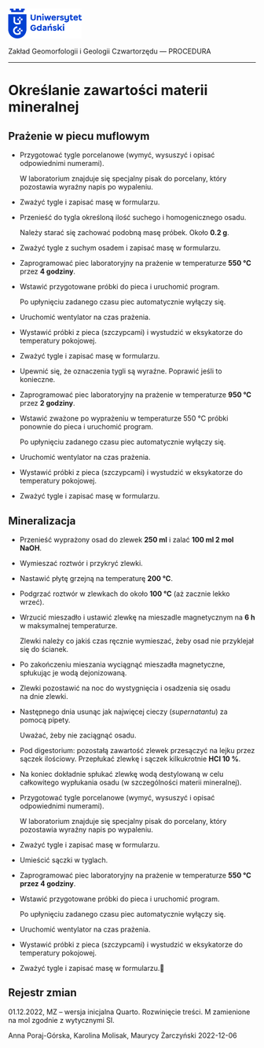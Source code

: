 
<div fig-alt="Logo: Uniwersytet Gdański" fig-align="left">

[<img src="images/log-ug_pl.png" width="150" />](https://geomorfologia.ug.edu.pl)

</div>

Zakład Geomorfologii i Geologii Czwartorzędu — PROCEDURA

------------------------------------------------------------------------

# Określanie zawartości materii mineralnej

## Prażenie w piecu muflowym

- Przygotować tygle porcelanowe (wymyć, wysuszyć i opisać odpowiednimi
  numerami).

  W laboratorium znajduje się specjalny pisak do porcelany, który
  pozostawia wyraźny napis po wypaleniu.

- Zważyć tygle i zapisać masę w formularzu.

- Przenieść do tygla określoną ilość suchego i homogenicznego osadu.

  Należy starać się zachować podobną masę próbek. Około **0.2 g**.

- Zważyć tygle z suchym osadem i zapisać masę w formularzu.

- Zaprogramować piec laboratoryjny na prażenie w temperaturze **550 °C**
  przez **4 godziny**.

<!-- -->

- Wstawić przygotowane próbki do pieca i uruchomić program.

  Po upłynięciu zadanego czasu piec automatycznie wyłączy się.

- Uruchomić wentylator na czas prażenia.

- Wystawić próbki z pieca (szczypcami) i wystudzić w eksykatorze do
  temperatury pokojowej.

- Zważyć tygle i zapisać masę w formularzu.

- Upewnić się, że oznaczenia tygli są wyraźne. Poprawić jeśli to
  konieczne.

- Zaprogramować piec laboratoryjny na prażenie w temperaturze **950 °C**
  przez **2 godziny**.

- Wstawić zważone po wyprażeniu w temperaturze 550 °C próbki ponownie do
  pieca i uruchomić program.

  Po upłynięciu zadanego czasu piec automatycznie wyłączy się.

- Uruchomić wentylator na czas prażenia.

- Wystawić próbki z pieca (szczypcami) i wystudzić w eksykatorze do
  temperatury pokojowej.

- Zważyć tygle i zapisać masę w formularzu.

## Mineralizacja

- Przenieść wyprażony osad do zlewek **250 ml** i zalać **100 ml 2 mol
  NaOH**.

- Wymieszać roztwór i przykryć zlewki.

- Nastawić płytę grzejną na temperaturę **200 °C**.

- Podgrzać roztwór w zlewkach do około **100 °C** (aż zacznie lekko
  wrzeć).

- Wrzucić mieszadło i ustawić zlewkę na mieszadle magnetycznym na **6
  h** w maksymalnej temperaturze.

  Zlewki należy co jakiś czas ręcznie wymieszać, żeby osad nie
  przyklejał się do ścianek.

- Po zakończeniu mieszania wyciągnąć mieszadła magnetyczne, spłukując je
  wodą dejonizowaną.

- Zlewki pozostawić na noc do wystygnięcia i osadzenia się osadu na dnie
  zlewki.

- Następnego dnia usunąc jak najwięcej cieczy (*supernatantu*) za pomocą
  pipety.

  Uważać, żeby nie zaciągnąć osadu.

- Pod digestorium: pozostałą zawartość zlewek przesączyć na lejku przez
  sączek ilościowy. Przepłukać zlewkę i sączek kilkukrotnie **HCl 10
  %**.

- Na koniec dokładnie spłukać zlewkę wodą destylowaną w celu całkowitego
  wypłukania osadu (w szczególności materii mineralnej).

- Przygotować tygle porcelanowe (wymyć, wysuszyć i opisać odpowiednimi
  numerami).

  W laboratorium znajduje się specjalny pisak do porcelany, który
  pozostawia wyraźny napis po wypaleniu.

- Zważyć tygle i zapisać masę w formularzu.

- Umieścić sączki w tyglach.

<!-- -->

- Zaprogramować piec laboratoryjny na prażenie w temperaturze **550 °C
  przez 4 godziny**.

<!-- -->

- Wstawić przygotowane próbki do pieca i uruchomić program.

  Po upłynięciu zadanego czasu piec automatycznie wyłączy się.

- Uruchomić wentylator na czas prażenia.

- Wystawić próbki z pieca (szczypcami) i wystudzić w eksykatorze do
  temperatury pokojowej.

- Zważyć tygle i zapisać masę w formularzu.

## Rejestr zmian

01.12.2022, MZ – wersja inicjalna Quarto. Rozwinięcie treści. M
zamienione na mol zgodnie z wytycznymi SI.

Anna Poraj-Górska, Karolina Molisak, Maurycy Żarczyński 2022-12-06
